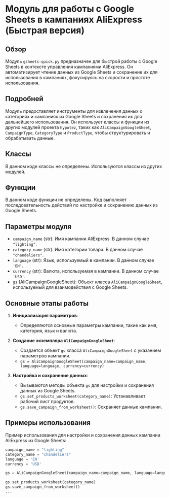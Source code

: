 # Модуль для работы с Google Sheets в кампаниях AliExpress (Быстрая версия)

## Обзор

Модуль `gsheets-quick.py` предназначен для быстрой работы с Google Sheets в контексте управления кампаниями AliExpress. Он автоматизирует чтение данных из Google Sheets и сохранение их для использования в кампаниях, фокусируясь на скорости и простоте использования.

## Подробней

Модуль предоставляет инструменты для извлечения данных о категориях и кампаниях из Google Sheets и сохранения их для дальнейшего использования. Он использует классы и функции из других модулей проекта `hypotez`, таких как `AliCampaignGoogleSheet`, `CampaignType`, `CategoryType` и `ProductType`, чтобы структурировать и обрабатывать данные.

## Классы

В данном коде классы не определены. Используются классы из других модулей.

## Функции

В данном коде функции не определены. Код выполняет последовательность действий по настройке и сохранению данных из Google Sheets.

## Параметры модуля

- `campaign_name` (str): Имя кампании AliExpress. В данном случае `"lighting"`.
- `category_name` (str): Имя категории товара. В данном случае `"chandeliers"`.
- `language` (str): Язык, используемый в кампании. В данном случае `'EN'`.
- `currency` (str): Валюта, используемая в кампании. В данном случае `'USD'`.
- `gs` (AliCampaignGoogleSheet): Объект класса `AliCampaignGoogleSheet`, используемый для взаимодействия с Google Sheets.

## Основные этапы работы

1.  **Инициализация параметров**:
    -   Определяются основные параметры кампании, такие как имя, категория, язык и валюта.

2.  **Создание экземпляра `AliCampaignGoogleSheet`**:
    -   Создается объект `gs` класса `AliCampaignGoogleSheet` с указанием параметров кампании.
    -   `gs = AliCampaignGoogleSheet(campaign_name=campaign_name, language=language, currency=currency)`

3.  **Настройка и сохранение данных**:
    -   Вызываются методы объекта `gs` для настройки и сохранения данных из Google Sheets.
    -   `gs.set_products_worksheet(category_name)`: Устанавливает рабочий лист продуктов.
    -   `gs.save_campaign_from_worksheet()`: Сохраняет данные кампании.

## Примеры использования

Пример использования для настройки и сохранения данных кампании AliExpress из Google Sheets:

```python
campaign_name = "lighting"
category_name = "chandeliers"
language = 'EN'
currency = 'USD'

gs = AliCampaignGoogleSheet(campaign_name=campaign_name, language=language, currency=currency)

gs.set_products_worksheet(category_name)
gs.save_campaign_from_worksheet()
...